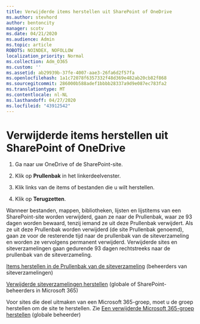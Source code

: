 ```yaml
---
title: Verwijderde items herstellen uit SharePoint of OneDrive
ms.author: stevhord
author: bentoncity
manager: scotv
ms.date: 04/21/2020
ms.audience: Admin
ms.topic: article
ROBOTS: NOINDEX, NOFOLLOW
localization_priority: Normal
ms.collection: Adm_O365
ms.custom: ''
ms.assetid: ab29939b-37fe-4007-aae3-26fa6d2f57fa
ms.openlocfilehash: 1a1c72078f6357332f48d369e482ab20cb82f868
ms.sourcegitcommit: 286000b588adef1bbbb28337a9d9e087ec783fa2
ms.translationtype: MT
ms.contentlocale: nl-NL
ms.lasthandoff: 04/27/2020
ms.locfileid: "43912542"
---
```

# <a name="restore-deleted-items-from-sharepoint-or-onedrive"></a>Verwijderde items herstellen uit SharePoint of OneDrive

1. Ga naar uw OneDrive of de SharePoint-site.
    
2. Klik op **Prullenbak** in het linkerdeelvenster. 
    
3. Klik links van de items of bestanden die u wilt herstellen.
    
4. Klik op **Terugzetten**. 
    
Wanneer bestanden, mappen, bibliotheken, lijsten en lijstitems van een SharePoint-site worden verwijderd, gaan ze naar de Prullenbak, waar ze 93 dagen worden bewaard, tenzij iemand ze uit deze Prullenbak verwijdert. Als ze uit deze Prullenbak worden verwijderd (de site Prullenbak genoemd), gaan ze voor de resterende tijd naar de prullenbak van de siteverzameling en worden ze vervolgens permanent verwijderd. Verwijderde sites en siteverzamelingen gaan gedurende 93 dagen rechtstreeks naar de prullenbak van de siteverzameling.
  
[Items herstellen in de Prullenbak van de siteverzameling](https://go.microsoft.com/fwlink/?linkid=867800) (beheerders van siteverzamelingen) 
  
[Verwijderde siteverzamelingen herstellen](https://go.microsoft.com/fwlink/?linkid=867660) (globale of SharePoint-beheerders in Microsoft 365) 
  
Voor sites die deel uitmaken van een Microsoft 365-groep, moet u de groep herstellen om de site te herstellen. Zie [Een verwijderde Microsoft 365-groep herstellen](https://go.microsoft.com/fwlink/?linkid=867802) (globale beheerder) 
  

